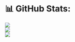 # 📊 GitHub Stats:
![](https://github-readme-stats.vercel.app/api?username=warubert&theme=dark&hide_border=false&include_all_commits=false&count_private=false)<br/>
![](https://github-readme-streak-stats.herokuapp.com/?user=warubert&theme=dark&hide_border=false)<br/>
![](https://github-readme-stats.vercel.app/api/top-langs/?username=warubert&theme=dark&hide_border=false&include_all_commits=false&count_private=false&layout=compact)

<!--
**warubert/warubert** is a ✨ _special_ ✨ repository because its `README.md` (this file) appears on your GitHub profile.

Here are some ideas to get you started:

- 🔭 I’m currently working on ...
- 🌱 I’m currently learning ...
- 👯 I’m looking to collaborate on ...
- 🤔 I’m looking for help with ...
- 💬 Ask me about ...
- 📫 How to reach me: ...
- 😄 Pronouns: ...
- ⚡ Fun fact: ...
-->
